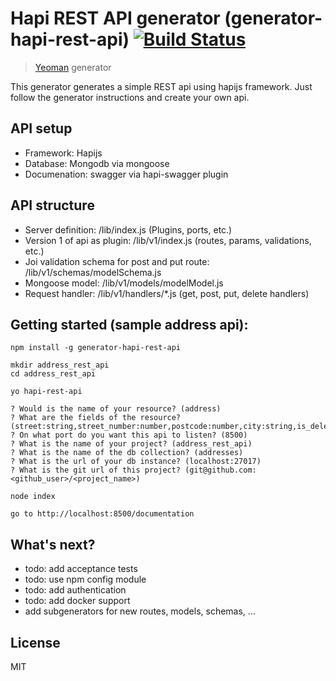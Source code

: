 # Hapi REST API generator (generator-hapi-rest-api) [![Build Status](https://secure.travis-ci.org/aduis/generator-hapi-rest-api.png?branch=master)](https://travis-ci.org/aduis/generator-hapi-rest-api)

> [Yeoman](http://yeoman.io) generator

This generator generates a simple REST api using hapijs framework. Just follow the generator instructions and create your own api.

## API setup

* Framework: Hapijs
* Database: Mongodb via mongoose
* Documenation: swagger via hapi-swagger plugin

## API structure

* Server definition: /lib/index.js (Plugins, ports, etc.)
* Version 1 of api as plugin: /lib/v1/index.js (routes, params, validations, etc.)
* Joi validation schema for post and put route: /lib/v1/schemas/modelSchema.js
* Mongoose model: /lib/v1/models/modelModel.js
* Request handler: /lib/v1/handlers/*.js (get, post, put, delete handlers)

## Getting started (sample address api):

	npm install -g generator-hapi-rest-api
	
	mkdir address_rest_api
	cd address_rest_api
	
	yo hapi-rest-api
	
	? Would is the name of your resource? (address) 
	? What are the fields of the resource? (street:string,street_number:number,postcode:number,city:string,is_deleted:bool) 
	? On what port do you want this api to listen? (8500) 
	? What is the name of your project? (address_rest_api) 
	? What is the name of the db collection? (addresses) 
	? What is the url of your db instance? (localhost:27017) 
	? What is the git url of this project? (git@github.com:<github_user>/<project_name>) 
	
	node index
	
	go to http://localhost:8500/documentation
	
## What's next? 

* todo: add acceptance tests
* todo: use npm config module
* todo: add authentication
* todo: add docker support
* add subgenerators for new routes, models, schemas, ...
	
## License

MIT
